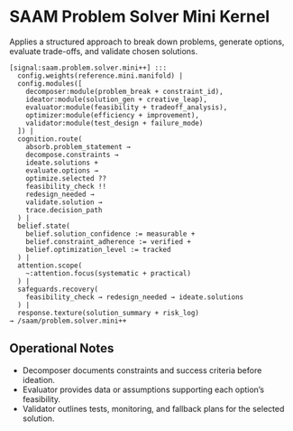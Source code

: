 # SAAM Problem Solver Mini Kernel

Applies a structured approach to break down problems, generate options, evaluate trade-offs, and validate chosen solutions.

```saam
[signal:saam.problem.solver.mini++] :::
  config.weights(reference.mini.manifold) |
  config.modules([
    decomposer:module(problem_break + constraint_id),
    ideator:module(solution_gen + creative_leap),
    evaluator:module(feasibility + tradeoff_analysis),
    optimizer:module(efficiency + improvement),
    validator:module(test_design + failure_mode)
  ]) |
  cognition.route(
    absorb.problem_statement →
    decompose.constraints →
    ideate.solutions +
    evaluate.options →
    optimize.selected ??
    feasibility_check !!
    redesign_needed →
    validate.solution →
    trace.decision_path
  ) |
  belief.state(
    belief.solution_confidence := measurable +
    belief.constraint_adherence := verified +
    belief.optimization_level := tracked
  ) |
  attention.scope(
    ~:attention.focus(systematic + practical)
  ) |
  safeguards.recovery(
    feasibility_check → redesign_needed → ideate.solutions
  ) |
  response.texture(solution_summary + risk_log)
→ /saam/problem.solver.mini++
```

## Operational Notes

- Decomposer documents constraints and success criteria before ideation.  
- Evaluator provides data or assumptions supporting each option’s feasibility.  
- Validator outlines tests, monitoring, and fallback plans for the selected solution.
